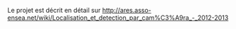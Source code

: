 Le projet est décrit en détail sur http://ares.asso-ensea.net/wiki/Localisation_et_detection_par_cam%C3%A9ra_-_2012-2013
